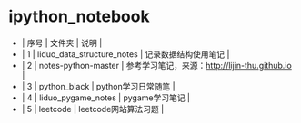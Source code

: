 # ipython_notebook

- | 序号 | 文件夹 | 说明 |
- | 1 | liduo_data_structure_notes | 记录数据结构使用笔记 |
- | 2 | notes-python-master | 参考学习笔记，来源：http://lijin-thu.github.io |
- | 3 | python_black | python学习日常随笔 |
- | 4 | liduo_pygame_notes | pygame学习笔记 |
- | 5 | leetcode | leetcode网站算法习题 |
